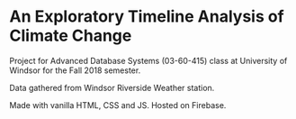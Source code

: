 # An Exploratory Timeline Analysis of Climate Change

Project for Advanced Database Systems (03-60-415) class at University of Windsor for the Fall 2018 semester.

Data gathered from Windsor Riverside Weather station.

Made with vanilla HTML, CSS and JS. Hosted on Firebase.
